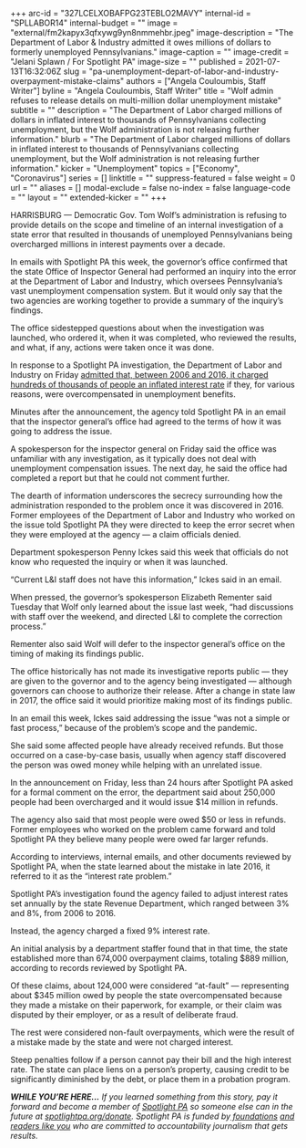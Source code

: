 +++
arc-id = "327LCELXOBAFPG23TEBLO2MAVY"
internal-id = "SPLLABOR14"
internal-budget = ""
image = "external/fm2kapyx3qfxywg9yn8nmmehbr.jpeg"
image-description = "The Department of Labor & Industry admitted it owes millions of dollars to formerly unemployed Pennsylvanians."
image-caption = ""
image-credit = "Jelani Splawn / For Spotlight PA"
image-size = ""
published = 2021-07-13T16:32:06Z
slug = "pa-unemployment-depart-of-labor-and-industry-overpayment-mistake-claims"
authors = ["Angela Couloumbis, Staff Writer"]
byline = "Angela Couloumbis, Staff Writer"
title = "Wolf admin refuses to release details on multi-million dollar unemployment mistake"
subtitle = ""
description = "The Department of Labor charged millions of dollars in inflated interest to thousands of Pennsylvanians collecting unemployment, but the Wolf administration is not releasing further information."
blurb = "The Department of Labor charged millions of dollars in inflated interest to thousands of Pennsylvanians collecting unemployment, but the Wolf administration is not releasing further information."
kicker = "Unemployment"
topics = ["Economy", "Coronavirus"]
series = []
linktitle = ""
suppress-featured = false
weight = 0
url = ""
aliases = []
modal-exclude = false
no-index = false
language-code = ""
layout = ""
extended-kicker = ""
+++

HARRISBURG — Democratic Gov. Tom Wolf’s administration is refusing to provide details on the scope and timeline of an internal investigation of a state error that resulted in thousands of unemployed Pennsylvanians being overcharged millions in interest payments over a decade.

In emails with Spotlight PA this week, the governor’s office confirmed that the state Office of Inspector General had performed an inquiry into the error at the Department of Labor and Industry, which oversees Pennsylvania’s vast unemployment compensation system. But it would only say that the two agencies are working together to provide a summary of the inquiry’s findings.

The office sidestepped questions about when the investigation was launched, who ordered it, when it was completed, who reviewed the results, and what, if any, actions were taken once it was done.

<script src="https://www.spotlightpa.org/embed.js" async></script><div data-spl-embed-version="1" data-spl-src="https://www.spotlightpa.org/embeds/newsletter/"></div>

In response to a Spotlight PA investigation, the Department of Labor and Industry on Friday <a href="https://www.spotlightpa.org/news/2021/07/pa-department-of-labor-unemployment-claims-overpayment-interest/">admitted that, between 2006 and 2016, it charged hundreds of thousands of people an inflated interest rate</a> if they, for various reasons, were overcompensated in unemployment benefits.

Minutes after the announcement, the agency told Spotlight PA in an email that the inspector general’s office had agreed to the terms of how it was going to address the issue.

A spokesperson for the inspector general on Friday said the office was unfamiliar with any investigation, as it typically does not deal with unemployment compensation issues. The next day, he said the office had completed a report but that he could not comment further.

The dearth of information underscores the secrecy surrounding how the administration responded to the problem once it was discovered in 2016. Former employees of the Department of Labor and Industry who worked on the issue told Spotlight PA they were directed to keep the error secret when they were employed at the agency — a claim officials denied.

Department spokesperson Penny Ickes said this week that officials do not know who requested the inquiry or when it was launched.

“Current L&amp;I staff does not have this information,” Ickes said in an email.

When pressed, the governor’s spokesperson Elizabeth Rementer said Tuesday that Wolf only learned about the issue last week, “had discussions with staff over the weekend, and directed L&amp;I to complete the correction process.”

Rementer also said Wolf will defer to the inspector general’s office on the timing of making its findings public.

The office historically has not made its investigative reports public — they are given to the governor and to the agency being investigated — although governors can choose to authorize their release. After a change in state law in 2017, the office said it would prioritize making most of its findings public.

In an email this week, Ickes said addressing the issue “was not a simple or fast process,” because of the problem’s scope and the pandemic.

She said some affected people have already received refunds. But those occurred on a case-by-case basis, usually when agency staff discovered the person was owed money while helping with an unrelated issue.

In the announcement on Friday, less than 24 hours after Spotlight PA asked for a formal comment on the error, the department said about 250,000 people had been overcharged and it would issue $14 million in refunds.

The agency also said that most people were owed $50 or less in refunds. Former employees who worked on the problem came forward and told Spotlight PA they believe many people were owed far larger refunds.

According to interviews, internal emails, and other documents reviewed by Spotlight PA, when the state learned about the mistake in late 2016, it referred to it as the “interest rate problem.”

Spotlight PA’s investigation found the agency failed to adjust interest rates set annually by the state Revenue Department, which ranged between 3% and 8%, from 2006 to 2016.

Instead, the agency charged a fixed 9% interest rate.

An initial analysis by a department staffer found that in that time, the state established more than 674,000 overpayment claims, totaling $889 million, according to records reviewed by Spotlight PA.

<script src="https://www.spotlightpa.org/embed.js" async></script><div data-spl-embed-version="1" data-spl-src="https://www.spotlightpa.org/embeds/donate/?teaser_text=If%20you%20learned%20something%20from%20this%20report%2C%20pay%20it%20forward%20and%20become%20a%20member%20of%20Spotlight%20PA%20so%20someone%20else%20can%20in%20the%20future.&cta_text=CLICK%20TO%20CONTRIBUTE&eyebrow_text=WHILE%20YOU'RE%20HERE..."></div>

Of these claims, about 124,000 were considered “at-fault” — representing about $345 million owed by people the state overcompensated because they made a mistake on their paperwork, for example, or their claim was disputed by their employer, or as a result of deliberate fraud.

The rest were considered non-fault overpayments, which were the result of a mistake made by the state and were not charged interest.

Steep penalties follow if a person cannot pay their bill and the high interest rate. The state can place liens on a person’s property, causing credit to be significantly diminished by the debt, or place them in a probation program.

<i><b>WHILE YOU’RE HERE...</b></i><i> If you learned something from this story, pay it forward and become a member of </i><a href="https://www.spotlightpa.org/"><i>Spotlight PA</i></a><i> so someone else can in the future at </i><a href="http://spotlightpa.org/donate"><i>spotlightpa.org/donate</i></a><i>. Spotlight PA is funded by</i><a href="https://www.spotlightpa.org/support"><i> foundations</i></a><i> </i><a href="https://www.spotlightpa.org/support"><i>and readers like you</i></a><i> who are committed to accountability journalism that gets results.</i>
